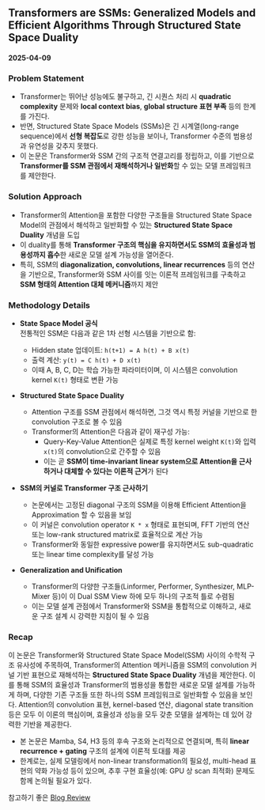 ## Transformers are SSMs: Generalized Models and Efficient Algorithms Through Structured State Space Duality  
#### 2025-04-09  

### Problem Statement  
- Transformer는 뛰어난 성능에도 불구하고, 긴 시퀀스 처리 시 **quadratic complexity** 문제와 **local context bias**, **global structure 표현 부족** 등의 한계를 가진다.  
- 반면, Structured State Space Models (SSMs)은 긴 시계열(long-range sequence)에서 **선형 복잡도**로 강한 성능을 보이나, Transformer 수준의 범용성과 유연성을 갖추지 못했다.  
- 이 논문은 Transformer와 SSM 간의 구조적 연결고리를 정립하고, 이를 기반으로 **Transformer를 SSM 관점에서 재해석하거나 일반화**할 수 있는 모델 프레임워크를 제안한다.  

### Solution Approach  
- Transformer의 Attention을 포함한 다양한 구조들을 Structured State Space Model의 관점에서 해석하고 일반화할 수 있는 **Structured State Space Duality** 개념을 도입  
- 이 duality를 통해 **Transformer 구조의 핵심을 유지하면서도 SSM의 효율성과 범용성까지 흡수**한 새로운 모델 설계 가능성을 열어준다.  
- 특히, SSM의 **diagonalization, convolutions, linear recurrences** 등의 연산을 기반으로, Transformer와 SSM 사이를 잇는 이론적 프레임워크를 구축하고 **SSM 형태의 Attention 대체 메커니즘**까지 제안  

### Methodology Details  
- **State Space Model 공식**  
  전통적인 SSM은 다음과 같은 1차 선형 시스템을 기반으로 함:  
  - Hidden state 업데이트: `h(t+1) = A h(t) + B x(t)`  
  - 출력 계산: `y(t) = C h(t) + D x(t)`  
  - 이때 A, B, C, D는 학습 가능한 파라미터이며, 이 시스템은 convolution kernel `K(t)` 형태로 변환 가능  

- **Structured State Space Duality**  
  - Attention 구조를 SSM 관점에서 해석하면, 그것 역시 특정 커널을 기반으로 한 convolution 구조로 볼 수 있음  
  - Transformer의 Attention은 다음과 같이 재구성 가능:
    - Query-Key-Value Attention은 실제로 특정 kernel weight `K(t)`와 입력 `x(t)`의 convolution으로 간주할 수 있음
    - 이는 곧 **SSM이 time-invariant linear system으로 Attention을 근사하거나 대체할 수 있다는 이론적 근거**가 된다  

- **SSM의 커널로 Transformer 구조 근사하기**  
  - 논문에서는 고정된 diagonal 구조의 SSM을 이용해 Efficient Attention을 Approximation 할 수 있음을 보임  
  - 이 커널은 convolution operator `K * x` 형태로 표현되며, FFT 기반의 연산 또는 low-rank structured matrix로 효율적으로 계산 가능  
  - Transformer와 동일한 expressive power를 유지하면서도 sub-quadratic 또는 linear time complexity를 달성 가능  

- **Generalization and Unification**  
  - Transformer의 다양한 구조들(Linformer, Performer, Synthesizer, MLP-Mixer 등)이 이 Dual SSM View 하에 모두 하나의 구조적 틀로 수렴됨  
  - 이는 모델 설계 관점에서 Transformer와 SSM을 통합적으로 이해하고, 새로운 구조 설계 시 강력한 지침이 될 수 있음  

### Recap  
이 논문은 Transformer와 Structured State Space Model(SSM) 사이의 수학적 구조 유사성에 주목하여, Transformer의 Attention 메커니즘을 SSM의 convolution 커널 기반 표현으로 재해석하는 **Structured State Space Duality** 개념을 제안한다. 이를 통해 SSM의 효율성과 Transformer의 범용성을 통합한 새로운 모델 설계를 가능하게 하며, 다양한 기존 구조들 또한 하나의 SSM 프레임워크로 일반화할 수 있음을 보인다. Attention의 convolution 표현, kernel-based 연산, diagonal state transition 등은 모두 이 이론의 핵심이며, 효율성과 성능을 모두 갖춘 모델을 설계하는 데 있어 강력한 기반을 제공한다.  

- 본 논문은 Mamba, S4, H3 등의 후속 구조와 논리적으로 연결되며, 특히 **linear recurrence + gating** 구조의 설계에 이론적 토대를 제공  
- 한계로는, 실제 모델링에서 non-linear transformation의 필요성, multi-head 표현의 약화 가능성 등이 있으며, 추후 구현 효율성(예: GPU 상 scan 최적화) 문제도 함께 논의될 필요가 있다.

참고하기 좋은 [Blog Review](https://velog.io/@euisuk-chung/Paper-Review-Transformers-are-SSMs-Generalized-Models-and-Efficient-Algorithms-Through-Structured-State-Space-Duality)
